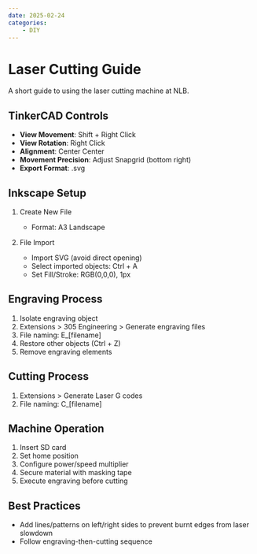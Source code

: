 ```yaml
---
date: 2025-02-24
categories:
    - DIY
---
```


# Laser Cutting Guide

A short guide to using the laser cutting machine at NLB.

<!-- more -->

## TinkerCAD Controls

-   **View Movement**: Shift + Right Click
-   **View Rotation**: Right Click
-   **Alignment**: Center Center
-   **Movement Precision**: Adjust Snapgrid (bottom right)
-   **Export Format**: .svg

## Inkscape Setup

1. Create New File

    - Format: A3 Landscape

2. File Import
    - Import SVG (avoid direct opening)
    - Select imported objects: Ctrl + A
    - Set Fill/Stroke: RGB(0,0,0), 1px

## Engraving Process

1. Isolate engraving object
2. Extensions > 305 Engineering > Generate engraving files
3. File naming: E\_[filename]
4. Restore other objects (Ctrl + Z)
5. Remove engraving elements

## Cutting Process

1. Extensions > Generate Laser G codes
2. File naming: C\_[filename]

## Machine Operation

1. Insert SD card
2. Set home position
3. Configure power/speed multiplier
4. Secure material with masking tape
5. Execute engraving before cutting

## Best Practices

-   Add lines/patterns on left/right sides to prevent burnt edges from laser slowdown
-   Follow engraving-then-cutting sequence
